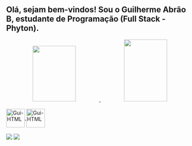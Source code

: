 ## Olá, sejam bem-vindos! Sou o Guilherme Abrão B, estudante de Programação (Full Stack - Phyton). 
 
<div align="center">
  <a href="https://github.com/guilhermeabraob">
  <img width="48%" height="150em" src="https://github-readme-stats.vercel.app/api?username=guilhermeabraob&show_icons=true&theme=blue-green&include_all_commits=true&count_private=true" style="max-width:100%;"/>
  <img width="48%" height="167em" src="https://github-readme-stats.vercel.app/api/top-langs/?username=guilhermeabraob&layout=compact&langs_count=7&theme=blue-green" style="max-width:100%;"/>
</div>
<div style="display: inline_block"><br>
   <img align="center" alt="Gui-HTML" height="50" width="50" src="https://cdn.jsdelivr.net/gh/devicons/devicon/icons/html5/html5-original-wordmark.svg"/>   
   <img align="center" alt="Gui-HTML" height="50" width="50" src="https://cdn.jsdelivr.net/gh/devicons/devicon/icons/css3/css3-original-wordmark.svg"/>
</div><br>
<div> 
  <a href="https://https://www.instagram.com/guilhermeabraob/" target="_blank"><img src="https://img.shields.io/badge/-Instagram-%23E4405F?style=for-the-badge&logo=instagram&logoColor=white" target="_blank"></a>
  <a href="https://www.linkedin.com/in/guilherme-abr%C3%A3o-b-ba1872108/" target="_blank"><img src="https://img.shields.io/badge/-LinkedIn-%230077B5?style=for-the-badge&logo=linkedin&logoColor=white" target="_blank"></a> 
</div>
